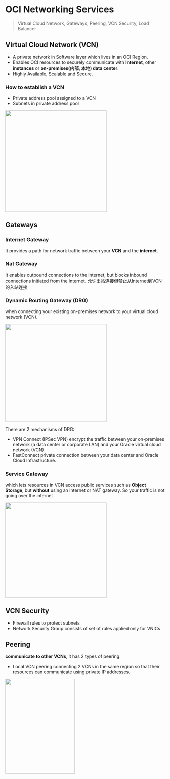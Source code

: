 
# OCI Networking Services


> Virtual Cloud Network, Gateways, Peering, VCN Security, Load Balancer

## Virtual Cloud Network (VCN)

- A private network in Software layer which lives in an OCI Region.
- Enables OCI resources to securely communicate with **Internet**, other **instances** or **on-premises(内部, 本地) data center**.
- Highly Available, Scalable and Secure.

### How to establish a VCN

- Private address pool assigned to a VCN
- Subnets in private address pool

<img src="https://imgur.com/pZME7IM.png" width="320" height="320">

## Gateways

### Internet Gateway 

It provides a path for network traffic between your **VCN** and the **internet**.

### Nat Gateway
It enables outbound connections to the internet, but blocks inbound connections initiated from the internet. 允许出站连接但禁止从Internet到VCN的入站连接

### Dynamic Routing Gateway (DRG)

when connecting your existing on-premises network to your virtual cloud network (VCN).

<img src="https://imgur.com/6B9z5Nl.png" width="320" height="310">

There are 2 mechanisms of DRG:
- VPN Connect (IPSec VPN)
encrypt the traffic between your on-premises network (a data center or corporate LAN) and your Oracle virtual cloud network (VCN)
- FastConnect
private connection between your data center and Oracle Cloud Infrastructure.

### Service Gateway

which  lets  resources  in  VCN  access  public  services  such  as  **Object  Storage**,  but  **without** using  an  internet  or  NAT  gateway.  So  your  traffic  is  not  going  over  the  internet

<img src="https://imgur.com/PBSsDP7.png" width="320" height="300">

## VCN Security

- Firewall rules to protect subnets
- Network Security Group consists of set of rules applied only for VNICs

## Peering
**communicate to other VCNs**, it has 2 types of peering:

- Local VCN peering
connecting 2 VCNs in the same region so that their resources can communicate using private IP addresses.

<img src="https://imgur.com/t4tCxes.png" width="220" height="300">







<!--stackedit_data:
eyJoaXN0b3J5IjpbLTIwODcxOTUwMzMsMTYyNDcwNzAxNCwxND
IyODk3MDUyLC03MDU2NjIxODAsLTgwNzg1MTA5NSwtOTMyMzgy
NDU1LDE1MjUzMjM2NTMsMTEyNDgyODI2MCw0MzA0ODU2OTFdfQ
==
-->